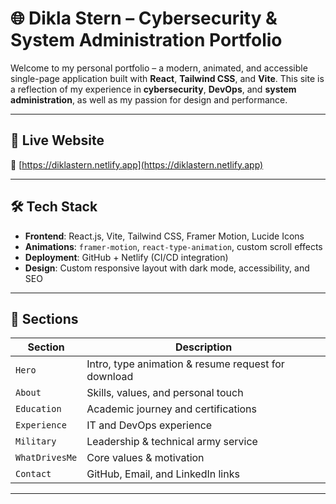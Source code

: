 # 🌐 Dikla Stern – Cybersecurity & System Administration Portfolio


Welcome to my personal portfolio – a modern, animated, and accessible single-page application built with **React**, **Tailwind CSS**, and **Vite**. This site is a reflection of my experience in **cybersecurity**, **DevOps**, and **system administration**, as well as my passion for design and performance.

---

## 🚀 Live Website

🔗 [https://diklastern.netlify.app](https://diklastern.netlify.app)

---


## 🛠️ Tech Stack

- **Frontend**: React.js, Vite, Tailwind CSS, Framer Motion, Lucide Icons
- **Animations**: `framer-motion`, `react-type-animation`, custom scroll effects
- **Deployment**: GitHub + Netlify (CI/CD integration)
- **Design**: Custom responsive layout with dark mode, accessibility, and SEO

---

## 📂 Sections

| Section         | Description |
|----------------|-------------|
| `Hero`         | Intro, type animation & resume request for download |
| `About`        | Skills, values, and personal touch |
| `Education`    | Academic journey and certifications |
| `Experience`   | IT and DevOps experience |
| `Military`     | Leadership & technical army service |
| `WhatDrivesMe` | Core values & motivation |
| `Contact`      | GitHub, Email, and LinkedIn links |

---


